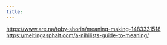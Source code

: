 ```yaml
---
title:
---
```

https://www.are.na/toby-shorin/meaning-making-1483331518
https://meltingasphalt.com/a-nihilists-guide-to-meaning/